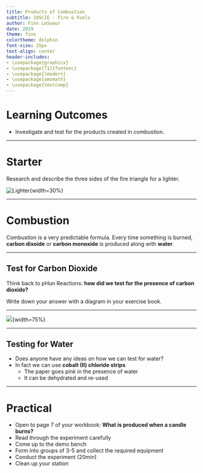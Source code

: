 ```yaml
---
title: Products of Combustion
subtitle: 10SCIE - Fire & Fuels
author: Finn LeSueur
date: 2019
theme: finn
colortheme: dolphin
font-size: 35px
text-align: center
header-includes:
- \usepackage{graphicx}
- \usepackage[T1]{fontenc}
- \usepackage{lmodern}
- \usepackage{amsmath}
- \usepackage{textcomp}
---
```


# Learning Outcomes

- Investigate and test for the products created in combustion.

---

# Starter

Research and describe the three sides of the fire triangle for a lighter.

![Lighter](assets/4-lighter.jpg){width=30%}

---

# Combustion

Combustion is a very predictable formula. Every time something is burned, __carbon dixoide__ or __carbon monoxide__ is produced along with __water__.

---

## Test for Carbon Dioxide

Think back to pHun Reactions: __how did we test for the presence of carbon dioxide?__

Write down your answer with a diagram in your exercise book.

---

![](assets/4-limewater-test.jpg){width=75%}

---

## Testing for Water

- Does anyone have any ideas on how we can test for water?
- In fact we can use __cobalt (II) chloride strips__
    - The paper goes pink in the presence of water
    - It can be dehydrated and re-used

---

# Practical

- Open to page 7 of your workbook: __What is produced when a candle burns?__
- Read through the experiment carefully
- Come up to the demo bench
- Form into groups of 3-5 and collect the required equipment
- Conduct the experiment (20min)
- Clean up your station
